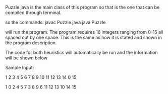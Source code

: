 Puzzle.java is the main class of this program so that is the one that can be compiled through terminal.

so the commands:
javac Puzzle.java
java Puzzle

will run the program. The program requires 16 integers ranging from 0-15 all spaced out by one space. This is the same as how it is stated and shown in the program description.

The code for both heuristics will automatically be run and the information will be shown below

Sample Input:

1 2 3 4 5 6 7 8 9 10 11 12 13 14 0 15

1 0 2 4 5 7 3 8 9 6 11 12 13 10 14 15 